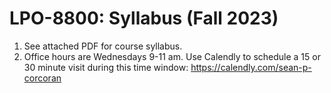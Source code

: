 # LPO-8800: Syllabus (Fall 2023)

1. See attached PDF for course syllabus. 
2. Office hours are Wednesdays 9-11 am. Use Calendly to schedule a 15 or 30 minute visit during this time window: https://calendly.com/sean-p-corcoran

